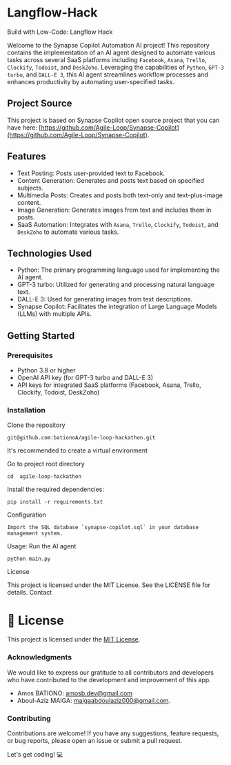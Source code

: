 # Langflow-Hack
Build with Low-Code: Langflow Hack 


Welcome to the Synapse Copilot Automation AI project! This repository contains the implementation of an AI agent designed to automate various tasks across several SaaS platforms including `Facebook`, `Asana`, `Trello`, `Clockify`, `Todoist`, and `DeskZoho`. 
Leveraging the capabilities of `Python`, `GPT-3 turbo`, and `DALL-E 3`, this AI agent streamlines workflow processes and enhances productivity by automating user-specified tasks.

## Project Source
This project is based on Synapse Copilot open source project that you can have here: [https://github.com/Agile-Loop/Synapse-Copilot](https://github.com/Agile-Loop/Synapse-Copilot).

## Features

* Text Posting: Posts user-provided text to Facebook.
* Content Generation: Generates and posts text based on specified subjects.
* Multimedia Posts: Creates and posts both text-only and text-plus-image content.
* Image Generation: Generates images from text and includes them in posts.
* SaaS Automation: Integrates with `Asana`, `Trello`, `Clockify`, `Todoist`, and `DeskZoho` to automate various tasks.

## Technologies Used

* Python: The primary programming language used for implementing the AI agent. 
* GPT-3 turbo: Utilized for generating and processing natural language text. 
* DALL-E 3: Used for generating images from text descriptions. 
* Synapse Copilot: Facilitates the integration of Large Language Models (LLMs) with multiple APIs.

## Getting Started
### Prerequisites

* Python 3.8 or higher
* OpenAI API key (for GPT-3 turbo and DALL-E 3)
* API keys for integrated SaaS platforms (Facebook, Asana, Trello, Clockify, Todoist, DeskZoho)

### Installation
Clone the repository
```commandline
git@github.com:bationoA/agile-loop-hackathon.git
```

It's recommended to create a virtual environment

Go to project root directory
````commandline
cd  agile-loop-hackathon
````

Install the required dependencies:
```commandline
pip install -r requirements.txt
```

Configuration

    Import the SQL database `synapse-copilot.sql` in your database management system.

Usage: Run the AI agent
```commandline
python main.py
```


License

This project is licensed under the MIT License. See the LICENSE file for details.
Contact

# 📝 License
This project is licensed under the [MIT License](LICENSE).

### Acknowledgments

We would like to express our gratitude to all contributors and developers who have contributed to the development and improvement of this app.
* Amos BATIONO: [amosb.dev@gmail.com](mailto:amosb.dev@gmail.com) 
* Aboul-Aziz MAIGA: [maigaabdoulaziz000@gmail.com](mailto:maigaabdoulaziz000@gmail.com).

### Contributing
Contributions are welcome! If you have any suggestions, feature requests, or bug reports, please open an issue or submit a pull request.


Let's get coding! 💻
